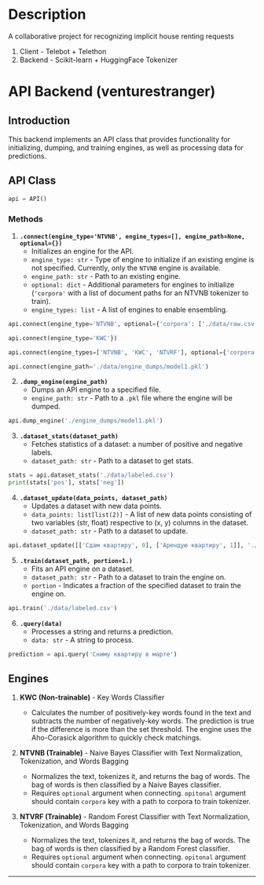 # Description
A collaborative project for recognizing implicit house renting requests

1. Client - Telebot + Telethon
2. Backend - Scikit-learn + HuggingFace Tokenizer

# API Backend (venturestranger)

## Introduction
This backend implements an API class that provides functionality for initializing, dumping, and training engines, as well as processing data for predictions.

## API Class

```python
api = API()
```

### Methods

1. **`.connect(engine_type='NTVNB', engine_types=[], engine_path=None, optional={})`**
   - Initializes an engine for the API.
   - `engine_type: str` - Type of engine to initialize if an existing engine is not specified. Currently, only the `NTVNB` engine is available.
   - `engine_path: str` - Path to an existing engine.
   - `optional: dict` - Additional parameters for engines to initialize (`'corpora'` with a list of document paths for an NTVNB tokenizer to train).
   - `engine_types: list` - A list of engines to enable ensembling.

```python
api.connect(engine_type='NTVNB', optional={'corpora': ['./data/raw.csv']})
```

```python
api.connect(engine_type='KWC'})
```

```python
api.connect(engine_types=['NTVNB', 'KWC', 'NTVRF'], optional={'corpora': ['./data/raw.csv']})
```

```python
api.connect(engine_path='./data/engine_dumps/model1.pkl')
```

2. **`.dump_engine(engine_path)`**
   - Dumps an API engine to a specified file.
   - `engine_path: str` - Path to a `.pkl` file where the engine will be dumped.

```python
api.dump_engine('./engine_dumps/model1.pkl')
```

3. **`.dataset_stats(dataset_path)`**
   - Fetches statistics of a dataset: a number of positive and negative labels.
   - `dataset_path: str` - Path to a dataset to get stats.

```python
stats = api.dataset_stats('./data/labeled.csv')
print(stats['pos'], stats['neg'])
```

4. **`.dataset_update(data_points, dataset_path)`**
   - Updates a dataset with new data points.
   - `data_points: list[list(2)]` - A list of new data points consisting of two variables (str, float) respective to (x, y) columns in the dataset.
   - `dataset_path: str` - Path to a dataset to update.

```python
api.dataset_update([['Сдам квартиру', 0], ['Арендую квартиру', 1]], './data/labeled.csv')
```

5. **`.train(dataset_path, portion=1.)`**
   - Fits an API engine on a dataset.
   - `dataset_path: str` - Path to a dataset to train the engine on.
   - `portion` - Indicates a fraction of the specified dataset to train the engine on.

```python
api.train('./data/labeled.csv')
```

6. **`.query(data)`**
   - Processes a string and returns a prediction.
   - `data: str` - A string to process.

```python
prediction = api.query('Сниму квартиру в марте')
```

## Engines

1. **KWC (Non-trainable)** - Key Words Classifier
   - Calculates the number of positively-key words found in the text and subtracts the number of negatively-key words. The prediction is true if the difference is more than the set threshold. The engine uses the Aho-Corasick algorithm to quickly check matchings.

2. **NTVNB (Trainable)** - Naive Bayes Classifier with Text Normalization, Tokenization, and Words Bagging
   - Normalizes the text, tokenizes it, and returns the bag of words. The bag of words is then classified by a Naive Bayes classifier.
   - Requires `optional` argument when connecting. `opitonal` argument should contain `corpora` key with a path to corpora to train tokenizer.

3. **NTVRF (Trainable)** - Random Forest Classifier with Text Normalization, Tokenization, and Words Bagging
   - Normalizes the text, tokenizes it, and returns the bag of words. The bag of words is then classified by a Random Forest classifier.
   - Requires `optional` argument when connecting. `opitonal` argument should contain `corpora` key with a path to corpora to train tokenizer.

---
